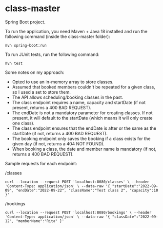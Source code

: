 # class-master

Spring Boot project.

To run the application, you need Maven + Java 18 installed and run the following command (inside the class-master folder):

`mvn spring-boot:run`

To run JUnit tests, run the following command:

`mvn test`

Some notes on my approach:
- Opted to use an in-memory array to store classes. 
- Assumed that booked members couldn't be repeated for a given class, so I used a set to store them. 
- The API allows scheduling/booking classes in the past.
- The class endpoint requires a name, capacity and startDate (if not present, returns a 400 BAD REQUEST). 
- The endDate is not a mandatory parameter for creating classes. If not present, it will default to the startDate (which means it will only create one class).
- The class endpoint ensures that the endDate is after or the same as the startDate (if not, returns a 400 BAD REQUEST).
- The booking endpoint only saves the booking if a class exists for the given day (if not, returns a 404 NOT FOUND).
- When booking a class, the date and member name is mandatory (if not, returns a 400 BAD REQUEST).



Sample requests for each endpoint:

/classes

`curl --location --request POST 'localhost:8080/classes' \
--header 'Content-Type: application/json' \
--data-raw '{
"startDate":"2022-09-09",
"endDate":"2022-09-22",
"className":"Test class 2",
"capacity":10
}'`


/bookings

`curl --location --request POST 'localhost:8080/bookings' \
--header 'Content-Type: application/json' \
--data-raw '{
"classDate":"2022-09-12",
"memberName":"Rita"
}'`